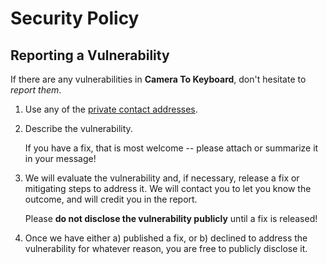 # Security Policy

## Reporting a Vulnerability

If there are any vulnerabilities in **Camera To Keyboard**, don't hesitate to _report them_.

1. Use any of the [private contact addresses](https://github.com/mnvoh/cameratokeyboard#support).
2. Describe the vulnerability.

   If you have a fix, that is most welcome -- please attach or summarize it in your message!

3. We will evaluate the vulnerability and, if necessary, release a fix or mitigating steps to address it. We will contact you to let you know the outcome, and will credit you in the report.

   Please **do not disclose the vulnerability publicly** until a fix is released!

4. Once we have either a) published a fix, or b) declined to address the vulnerability for whatever reason, you are free to publicly disclose it.

